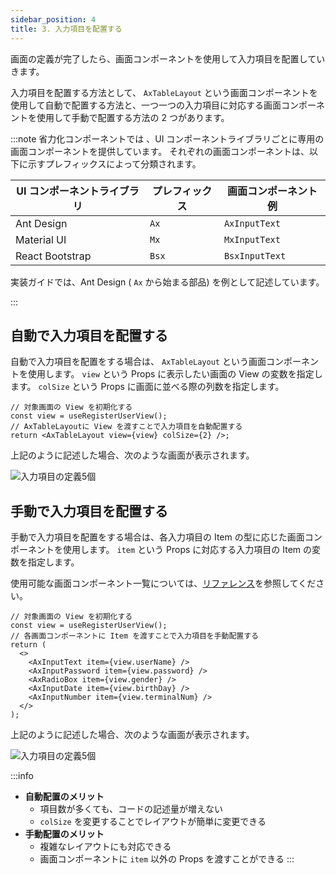 ```yaml
---
sidebar_position: 4
title: 3. 入力項目を配置する
---
```


画面の定義が完了したら、画面コンポーネントを使用して入力項目を配置していきます。  

入力項目を配置する方法として、 `AxTableLayout` という画面コンポーネントを使用して自動で配置する方法と、一つ一つの入力項目に対応する画面コンポーネントを使用して手動で配置する方法の 2 つがあります。

:::note
省力化コンポーネントでは 、UI コンポーネントライブラリごとに専用の画面コンポーネントを提供しています。
それぞれの画面コンポーネントは、以下に示すプレフィックスによって分類されます。

| UI コンポーネントライブラリ | プレフィックス | 画面コンポーネント例 |
| --------------------------- | -------------- | -------------------- |
| Ant Design                  | `Ax`           | `AxInputText`        |
| Material UI                 | `Mx`           | `MxInputText`        |
| React Bootstrap             | `Bsx`          | `BsxInputText`       |

実装ガイドでは、Ant Design ( `Ax` から始まる部品) を例として記述しています。

:::

## 自動で入力項目を配置する

自動で入力項目を配置をする場合は、 `AxTableLayout` という画面コンポーネントを使用します。 `view` という Props に表示したい画面の View の変数を指定します。 `colSize` という Props に画面に並べる際の列数を指定します。

```tsx
// 対象画面の View を初期化する
const view = useRegisterUserView();
// AxTableLayoutに View を渡すことで入力項目を自動配置する
return <AxTableLayout view={view} colSize={2} />;
```

上記のように記述した場合、次のような画面が表示されます。

![入力項目の定義5個](/img/screen-item-5-2.png)

## 手動で入力項目を配置する

手動で入力項目を配置をする場合は、各入力項目の Item の型に応じた画面コンポーネントを使用します。 `item` という Props に対応する入力項目の Item の変数を指定します。

使用可能な画面コンポーネント一覧については、[リファレンス](../../category/リファレンス)を参照してください。

```tsx
// 対象画面の View を初期化する
const view = useRegisterUserView();
// 各画面コンポーネントに Item を渡すことで入力項目を手動配置する
return (
  <>
    <AxInputText item={view.userName} />
    <AxInputPassword item={view.password} />
    <AxRadioBox item={view.gender} />
    <AxInputDate item={view.birthDay} />
    <AxInputNumber item={view.terminalNum} />
  </>
);
```

上記のように記述した場合、次のような画面が表示されます。

![入力項目の定義5個](/img/screen-item-5.png)

:::info

- **自動配置のメリット**
  - 項目数が多くても、コードの記述量が増えない
  - `colSize` を変更することでレイアウトが簡単に変更できる
- **手動配置のメリット**
  - 複雑なレイアウトにも対応できる
  - 画面コンポーネントに `item` 以外の Props を渡すことができる
    :::
